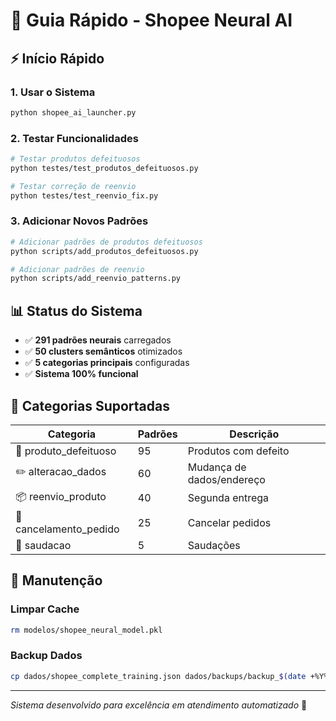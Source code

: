 # 🚀 Guia Rápido - Shopee Neural AI

## ⚡ Início Rápido

### 1. Usar o Sistema
```bash
python shopee_ai_launcher.py
```

### 2. Testar Funcionalidades
```bash
# Testar produtos defeituosos
python testes/test_produtos_defeituosos.py

# Testar correção de reenvio
python testes/test_reenvio_fix.py
```

### 3. Adicionar Novos Padrões
```bash
# Adicionar padrões de produtos defeituosos
python scripts/add_produtos_defeituosos.py

# Adicionar padrões de reenvio
python scripts/add_reenvio_patterns.py
```

## 📊 Status do Sistema

- ✅ **291 padrões neurais** carregados
- ✅ **50 clusters semânticos** otimizados
- ✅ **5 categorias principais** configuradas
- ✅ **Sistema 100% funcional**

## 🎯 Categorias Suportadas

| Categoria | Padrões | Descrição |
|-----------|---------|-----------|
| 🚫 produto_defeituoso | 95 | Produtos com defeito |
| ✏️ alteracao_dados | 60 | Mudança de dados/endereço |
| 📦 reenvio_produto | 40 | Segunda entrega |
| 🚫 cancelamento_pedido | 25 | Cancelar pedidos |
| 👋 saudacao | 5 | Saudações |

## 🔧 Manutenção

### Limpar Cache
```bash
rm modelos/shopee_neural_model.pkl
```

### Backup Dados
```bash
cp dados/shopee_complete_training.json dados/backups/backup_$(date +%Y%m%d).json
```

---
*Sistema desenvolvido para excelência em atendimento automatizado* 🤖
